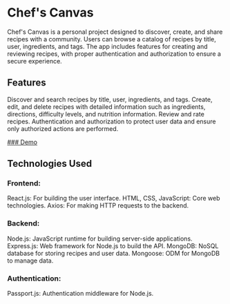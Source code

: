 # Chef's Canvas
Chef's Canvas is a personal project designed to discover, create, and share recipes with a community. Users can browse a catalog of recipes by title, user, ingredients, and tags. The app includes features for creating and reviewing recipes, with proper authentication and authorization to ensure a secure experience.

## Features
Discover and search recipes by title, user, ingredients, and tags.
Create, edit, and delete recipes with detailed information such as ingredients, directions, difficulty levels, and nutrition information.
Review and rate recipes.
Authentication and authorization to protect user data and ensure only authorized actions are performed.

[### Demo](https://www.wevideo.com/view/3500142206)


## Technologies Used

### Frontend:

React.js: For building the user interface.
HTML, CSS, JavaScript: Core web technologies.
Axios: For making HTTP requests to the backend.
### Backend:

Node.js: JavaScript runtime for building server-side applications.
Express.js: Web framework for Node.js to build the API.
MongoDB: NoSQL database for storing recipes and user data.
Mongoose: ODM for MongoDB to manage data.
### Authentication:

Passport.js: Authentication middleware for Node.js.

